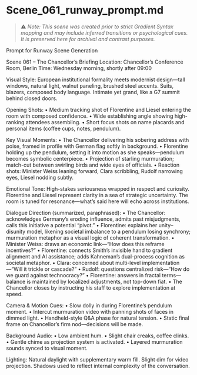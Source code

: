 # Scene_061_runway_prompt.md

> ⚠️ *Note: This scene was created prior to strict Gradient Syntax mapping and may include inferred transitions or psychological cues. It is preserved here for archival and contrast purposes.*

Prompt for Runway Scene Generation

Scene 061 – The Chancellor’s Briefing
Location: Chancellor’s Conference Room, Berlin
Time: Wednesday morning, shortly after 09:00

Visual Style:
European institutional formality meets modernist design—tall windows, natural light, walnut paneling, brushed steel accents. Suits, blazers, composed body language. Intimate yet grand, like a G7 summit behind closed doors.

Opening Shots:
	•	Medium tracking shot of Florentine and Liesel entering the room with composed confidence.
	•	Wide establishing angle showing high-ranking attendees assembling.
	•	Short focus shots on name placards and personal items (coffee cups, notes, pendulum).

Key Visual Moments:
	•	The Chancellor delivering his sobering address with poise, framed in profile with German flag softly in background.
	•	Florentine holding up the pendulum, setting it into motion as she speaks—pendulum becomes symbolic centerpiece.
	•	Projection of starling murmuration; match-cut between swirling birds and wide eyes of officials.
	•	Reaction shots: Minister Weiss leaning forward, Clara scribbling, Rudolf narrowing eyes, Liesel nodding subtly.

Emotional Tone:
High-stakes seriousness wrapped in respect and curiosity. Florentine and Liesel represent clarity in a sea of strategic uncertainty. The room is tuned for resonance—what’s said here will echo across institutions.

Dialogue Direction (summarized, paraphrased):
	•	The Chancellor: acknowledges Germany’s eroding influence, admits past misjudgments, calls this initiative a potential “pivot.”
	•	Florentine: explains her unity–disunity model, likening societal imbalance to a pendulum losing synchrony; murmuration metaphor as a visual logic of coherent transformation.
	•	Minister Weiss: draws an economic link—“How does this reframe incentives?”
	•	Florentine: connects Smith’s invisible hand to gradient alignment and AI assistance; adds Kahneman’s dual-process cognition as societal metaphor.
	•	Clara: concerned about multi-level implementation—“Will it trickle or cascade?”
	•	Rudolf: questions centralized risk—“How do we guard against technocracy?”
	•	Florentine: answers in fractal terms—balance is maintained by localized adjustments, not top-down fiat.
	•	The Chancellor closes by instructing his staff to explore implementation at speed.

Camera & Motion Cues:
	•	Slow dolly in during Florentine’s pendulum moment.
	•	Intercut murmuration video with panning shots of faces in dimmed light.
	•	Handheld-style Q&A phase for natural tension.
	•	Static final frame on Chancellor’s firm nod—decisions will be made.

Background Audio:
	•	Low ambient hum.
	•	Slight chair creaks, coffee clinks.
	•	Gentle chime as projection system is activated.
	•	Layered murmuration sounds synced to visual moment.

Lighting:
Natural daylight with supplementary warm fill. Slight dim for video projection. Shadows used to reflect internal complexity of the conversation.
